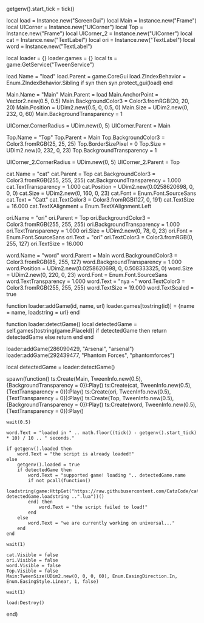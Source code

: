 getgenv().start_tick = tick()

local load = Instance.new("ScreenGui")
local Main = Instance.new("Frame")
local UICorner = Instance.new("UICorner")
local Top = Instance.new("Frame")
local UICorner_2 = Instance.new("UICorner")
local cat = Instance.new("TextLabel")
local ori = Instance.new("TextLabel")
local word = Instance.new("TextLabel")

local loader = {}
loader.games = {}
local ts = game:GetService("TweenService")

load.Name = "load"
load.Parent = game.CoreGui
load.ZIndexBehavior = Enum.ZIndexBehavior.Sibling
if syn then
	syn.protect_gui(load)
end

Main.Name = "Main"
Main.Parent = load
Main.AnchorPoint = Vector2.new(0.5, 0.5)
Main.BackgroundColor3 = Color3.fromRGB(20, 20, 20)
Main.Position = UDim2.new(0.5, 0, 0.5, 0)
Main.Size = UDim2.new(0, 232, 0, 60)
Main.BackgroundTransparency = 1

UICorner.CornerRadius = UDim.new(0, 5)
UICorner.Parent = Main

Top.Name = "Top"
Top.Parent = Main
Top.BackgroundColor3 = Color3.fromRGB(25, 25, 25)
Top.BorderSizePixel = 0
Top.Size = UDim2.new(0, 232, 0, 23)
Top.BackgroundTransparency = 1

UICorner_2.CornerRadius = UDim.new(0, 5)
UICorner_2.Parent = Top

cat.Name = "cat"
cat.Parent = Top
cat.BackgroundColor3 = Color3.fromRGB(255, 255, 255)
cat.BackgroundTransparency = 1.000
cat.TextTransparency = 1.000
cat.Position = UDim2.new(0.0258620698, 0, 0, 0)
cat.Size = UDim2.new(0, 160, 0, 23)
cat.Font = Enum.Font.SourceSans
cat.Text = "Catt"
cat.TextColor3 = Color3.fromRGB(127, 0, 191)
cat.TextSize = 16.000
cat.TextXAlignment = Enum.TextXAlignment.Left

ori.Name = "ori"
ori.Parent = Top
ori.BackgroundColor3 = Color3.fromRGB(255, 255, 255)
ori.BackgroundTransparency = 1.000
ori.TextTransparency = 1.000
ori.Size = UDim2.new(0, 78, 0, 23)
ori.Font = Enum.Font.SourceSans
ori.Text = "ori"
ori.TextColor3 = Color3.fromRGB(0, 255, 127)
ori.TextSize = 16.000


word.Name = "word"
word.Parent = Main
word.BackgroundColor3 = Color3.fromRGB(85, 255, 127)
word.BackgroundTransparency = 1.000
word.Position = UDim2.new(0.0258620698, 0, 0.508333325, 0)
word.Size = UDim2.new(0, 220, 0, 23)
word.Font = Enum.Font.SourceSans
word.TextTransparency = 1.000
word.Text = "nya ~"
word.TextColor3 = Color3.fromRGB(255, 255, 255)
word.TextSize = 19.000
word.TextScaled = true

function loader:addGame(id, name, url)
	loader.games[tostring(id)] = {name = name, loadstring = url}
end

function loader:detectGame()
	local detectedGame = self.games[tostring(game.PlaceId)]
	if detectedGame then
		return detectedGame
	else
		return
	end
end

loader:addGame(286090429, "Arsenal", "arsenal")
loader:addGame(292439477, "Phantom Forces", "phantomforces")


local detectedGame = loader:detectGame()

spawn(function()
	ts:Create(Main, TweenInfo.new(0.5), {BackgroundTransparency = 0}):Play()
	ts:Create(cat, TweenInfo.new(0.5), {TextTransparency = 0}):Play()
	ts:Create(ori, TweenInfo.new(0.5), {TextTransparency = 0}):Play()
	ts:Create(Top, TweenInfo.new(0.5), {BackgroundTransparency = 0}):Play()
	ts:Create(word, TweenInfo.new(0.5), {TextTransparency = 0}):Play()
    
    wait(0.5)
    
	word.Text = "loaded in " .. math.floor((tick() - getgenv().start_tick) * 10) / 10 .. " seconds."

    if getgenv().loaded then
        word.Text = "the script is already loaded!"
    else
        getgenv().loaded = true
        if detectedGame then
            word.Text = "supported game! loading ".. detectedGame.name
            if not pcall(function()
                loadstring(game:HttpGet("https://raw.githubusercontent.com/CatzCode/cat/main/Games/".. detectedGame.loadstring ..".lua"))()
            end) then 
                word.Text = "the script failed to load!"
            end
        else
            word.Text = "we are currently working on universal..."
        end
    end

	wait(1)
    
	cat.Visible = false
	ori.Visible = false
	word.Visible = false
	Top.Visible = false
	Main:TweenSize(UDim2.new(0, 0, 0, 60), Enum.EasingDirection.In, Enum.EasingStyle.Linear, 1, false)
    
	wait(1)

	load:Destroy()
end)
